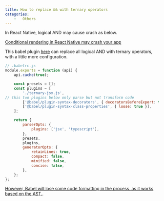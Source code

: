 ```yaml
---
title: How to replace && with ternary operators
categories:
    -   Others
---
```

In React Native, logical AND may cause crash as below.

[Conditional rendering in React Native may crash your app](https://www.koprowski.it/blog/conditional-rendering-react-native-text-crash/)

This babel plugin [here](https://gist.github.com/bogas04/d27ec339ff48758525bb4ca3136367cb) can replace all logical AND with ternary operators, with a little more configuration.

```jsx
// .babelrc.js
module.exports = function (api) {
    api.cache(true);

    const presets = [];
    const plugins = [
        './ternary-jsx.js',
// this two plugins below only parse but not transform code
        ['@babel/plugin-syntax-decorators', { decoratorsBeforeExport: true }],
        ['@babel/plugin-syntax-class-properties', { loose: true }],
    ];

    return {
        parserOpts: {
            plugins: ['jsx', 'typescript'],
        },
        presets,
        plugins,
        generatorOpts: {
            retainLines: true,
            compact: false,
            minified: false,
            concise: false,
        },
    };
};
```

[However, Babel will lose some code formatting in the process, as it works based on the AST.](https://stackoverflow.com/questions/77531610/how-to-prevent-babel-from-formatting-the-generated-code).


